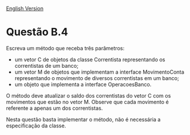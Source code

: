 [English Version](Enunciado.EN.md)

# Questão B.4

Escreva um método que receba três parâmetros:

* um vetor C de objetos da classe Correntista representando os correntistas de um
banco;
* um vetor M de objetos que implementam a interface MovimentoConta representando o movimento de diversos correntistas em um banco;
* um objeto que implementa a interface OperacoesBanco.

O método deve atualizar o saldo dos correntistas do vetor C com os movimentos que estão
no vetor M. Observe que cada movimento é referente a apenas um dos correntistas.

Nesta questão basta implementar o método, não é necessária a especificação da classe.